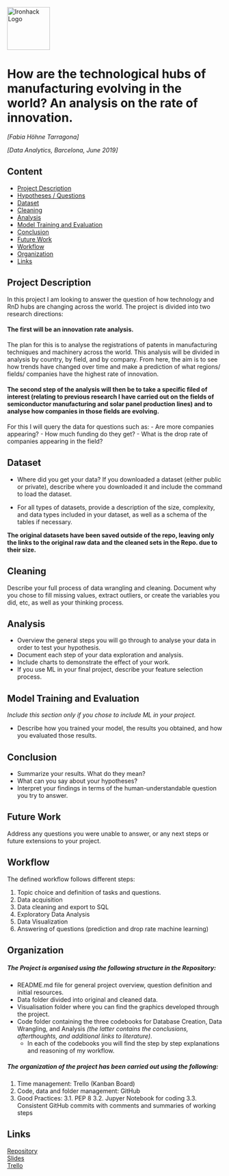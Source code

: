 <img src="https://bit.ly/2VnXWr2" alt="Ironhack Logo" width="100"/>

# How are the technological hubs of manufacturing evolving in the world? An analysis on the rate of innovation. 

*[Fabia Höhne Tarragona]*

*[Data Analytics, Barcelona, June 2019]*

## Content
- [Project Description](#project-description)
- [Hypotheses / Questions](#hypotheses-/-questions)
- [Dataset](#dataset)
- [Cleaning](#cleaning)
- [Analysis](#analysis)
- [Model Training and Evaluation](#model-training-and-evaluation)
- [Conclusion](#conclusion)
- [Future Work](#future-work)
- [Workflow](#workflow)
- [Organization](#organization)
- [Links](#links)

<a name="project-description"></a>

## Project Description
In this project I am looking to answer the question of how technology and RnD hubs are changing across the world. 
The project is divided into two research directions:

#### The first will be an innovation rate analysis. 

The plan for this is to analyse the registrations of patents in manufacturing techniques and machinery across the world. This analysis will be divided in analysis by country, by field, and by company. 
From here, the aim is to see how trends have changed over time and make a prediction of what regions/ fields/ companies have the highest rate of innovation. 

#### The second step of the analysis will then be to take a specific filed of interest (relating to previous research I have carried out on the fields of semiconductor manufacturing and solar panel production lines) and to analyse how companies in those fields are evolving.

For this I will query the data for questions such as: 
    - Are more companies appearing?
    - How much funding do they get?
    - What is the drop rate of companies appearing in the field?


<a name="dataset"></a>

## Dataset
* Where did you get your data? If you downloaded a dataset (either public or private), describe where you downloaded it and include the command to load the dataset.

* For all types of datasets, provide a description of the size, complexity, and data types included in your dataset, as well as a schema of the tables if necessary.



**The original datasets have been saved outside of the repo, leaving only the links to the original raw data and the cleaned sets in the Repo. due to their size.**


<a name="cleaning"></a>

## Cleaning
Describe your full process of data wrangling and cleaning. Document why you chose to fill missing values, extract outliers, or create the variables you did, etc, as well as your thinking process.

<a name="analysis"></a>

## Analysis
* Overview the general steps you will go through to analyse your data in order to test your hypothesis.
* Document each step of your data exploration and analysis.
* Include charts to demonstrate the effect of your work. 
* If you use ML in your final project, describe your feature selection process.

<a name="model-training-and-evaluation"></a>

## Model Training and Evaluation
*Include this section only if you chose to include ML in your project.*
* Describe how you trained your model, the results you obtained, and how you evaluated those results.

<a name="conclusion"></a>

## Conclusion
* Summarize your results. What do they mean?
* What can you say about your hypotheses?
* Interpret your findings in terms of the human-understandable question you try to answer.

<a name="future-work"></a>

## Future Work
Address any questions you were unable to answer, or any next steps or future extensions to your project.

<a name="workflow"></a>

## Workflow
The defined workflow follows different steps:

1. Topic choice and definition of tasks and questions.
2. Data acquisition 
3. Data cleaning and export to SQL 
4. Exploratory Data Analysis
5. Data Visualization
6. Answering of questions (prediction and drop rate machine learning)

<a name="organization"></a>

## Organization
##### The Project is organised using the following structure in the Repository:
- README.md file for general project overview, question definition and initial resources.
- Data folder divided into original and cleaned data. 
- Visualisation folder where you can find the graphics developed through the project. 
- Code folder containing the three codebooks for Database Creation, Data Wrangling, and Analysis *(the latter contains the conclusions, afterthoughts, and additional links to literature)*.
    - In each of the codebooks you will find the step by step explanations and reasoning of my workflow. 

##### The organization of the project has been carried out using the following: 
1. Time management: Trello (Kanban Board)
2. Code, data and folder management: GitHub
3. Good Practices:
    3.1. PEP 8
    3.2. Jupyer Notebook for coding
    3.3. Consistent GitHub commits with comments and summaries of working steps


<a name="links"></a>

## Links

[Repository](https://github.com/FHnt97/Project-Week-8-Final-Project)  
[Slides](https://docs.google.com/presentation/d/1FvAILtooPfkUU3_7fx-xLv4j2yqRXDIqy5rY450gI-w/edit?usp=sharing)  
[Trello](https://trello.com/invite/b/X4MiUR2u/04f26dfb6c9d61a9dc2a26f48cc6dcaa/project-5)  